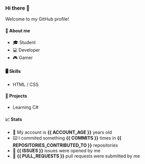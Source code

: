 ### Hi there 👋

Welcome to my GitHub profile!

#### 🧍 About me
- 🎓 Student
- 💻 Developer
- 🎮 Gamer

#### 🖥️ Skills
- HTML / CSS

#### 🔨 Projects
- Learning C#

#### 📈 Stats
- 🎂 My account is **{{ ACCOUNT_AGE }}** years old
- ⌨️ I commited something **{{ COMMITS }}** times in **{{ REPOSITORIES_CONTRIBUTED_TO }}** repositories
- 🐛 **{{ ISSUES }}** issues were opened by me
- 🔗 **{{ PULL_REQUESTS }}** pull requests were submitted by me
